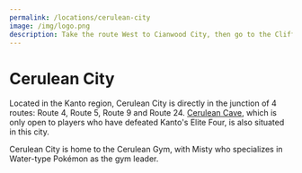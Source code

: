 ```yaml
---
permalink: /locations/cerulean-city
image: /img/logo.png
description: Take the route West to Cianwood City, then go to the Cliff Cave B2F. Then Surf Left, and Rock Climb on a climbing spot.
---
```


# Cerulean City

Located in the Kanto region, Cerulean City is directly in the junction of 4
routes: Route 4, Route 5, Route 9 and Route 24.
[Cerulean Cave](/locations/cerulean-cave), which is only open to players who
have defeated Kanto's Elite Four, is also situated in this city.

Cerulean City is home to the Cerulean Gym, with Misty who specializes in
Water-type Pokémon as the gym leader.

